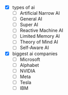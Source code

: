 - [X] types of ai
    - [ ] Artificial Narrow AI
    - [ ] General AI
    - [ ] Super AI
    - [ ] Reactive Machine AI
    - [ ] Limited Memory AI
    - [ ] Theory of Mind AI
    - [ ] Self-Aware AI
- [X] biggest ai companies
    - [ ] Microsoft
    - [ ] Alphabet
    - [ ] NVIDIA
    - [ ] Meta
    - [ ] Tesla
    - [ ] IBM
